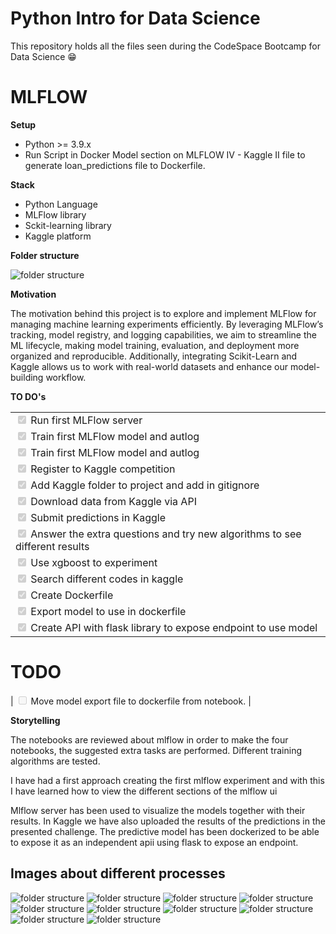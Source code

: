 # Python Intro for Data Science
This repository holds all the files seen during the CodeSpace Bootcamp for Data Science 😁

# MLFLOW

**Setup**

 - Python >= 3.9.x
 - Run Script in Docker Model section on MLFLOW IV - Kaggle II file to generate loan_predictions file to Dockerfile.

**Stack**
 - Python Language
 - MLFlow library
 - Sckit-learning library
 - Kaggle platform
 
**Folder structure**

![folder structure](images/folder.png)

**Motivation**

The motivation behind this project is to explore and implement MLFlow for managing machine learning experiments efficiently. By leveraging MLFlow’s tracking, model registry, and logging capabilities, we aim to streamline the ML lifecycle, making model training, evaluation, and deployment more organized and reproducible. Additionally, integrating Scikit-Learn and Kaggle allows us to work with real-world datasets and enhance our model-building workflow.

**TO DO's**

|                                               |
| ------------------------------------------------- |
| <input type="checkbox" disabled checked  /> Run first MLFlow server   |
| <input type="checkbox" disabled checked  /> Train first MLFlow model and autlog |
| <input type="checkbox" disabled checked  /> Train first MLFlow model and autlog |
| <input type="checkbox" disabled checked  /> Register to Kaggle competition |
| <input type="checkbox" disabled checked  /> Add Kaggle folder to project and add in gitignore |
| <input type="checkbox" disabled checked  /> Download data from Kaggle via API |
| <input type="checkbox" disabled checked  /> Submit predictions in Kaggle |
| <input type="checkbox" disabled checked  /> Answer the extra questions and try new algorithms to see different results |
| <input type="checkbox" disabled checked  /> Use xgboost to experiment |
| <input type="checkbox" disabled checked  /> Search different codes in kaggle |
| <input type="checkbox" disabled checked  /> Create Dockerfile |
| <input type="checkbox" disabled checked  /> Export model to use in dockerfile |
| <input type="checkbox" disabled checked  /> Create API with flask library to expose endpoint to use model |

# TODO

| <input type="checkbox" disabled   /> Move model export file to dockerfile from notebook. |

**Storytelling**

The notebooks are reviewed about mlflow in order to make the four notebooks, the suggested extra tasks are performed. Different training algorithms are tested.

I have had a first approach creating the first mlflow experiment and with this I have learned how to view the different sections of the mlflow ui

Mlflow server has been used to visualize the models together with their results.
In Kaggle we have also uploaded the results of the predictions in the presented challenge.
The predictive model has been dockerized to be able to expose it as an independent apii using flask to expose an endpoint.

## Images about different processes 

![folder structure](images/first_experiment_mlflow.png)
![folder structure](images/diabetes_prediction.png)
![folder structure](images/diabetes_rmse.png)
![folder structure](images/kaggle_submission.png)
![folder structure](images/loan_prediction_mlflow.png)
![folder structure](images/loan_prediction_challenge.png)
![folder structure](images/xgboost.png)
![folder structure](images/notebook_kaggle_loan.png)
![folder structure](images/kaggle_submision_2.png)
![folder structure](images/docker.png)
